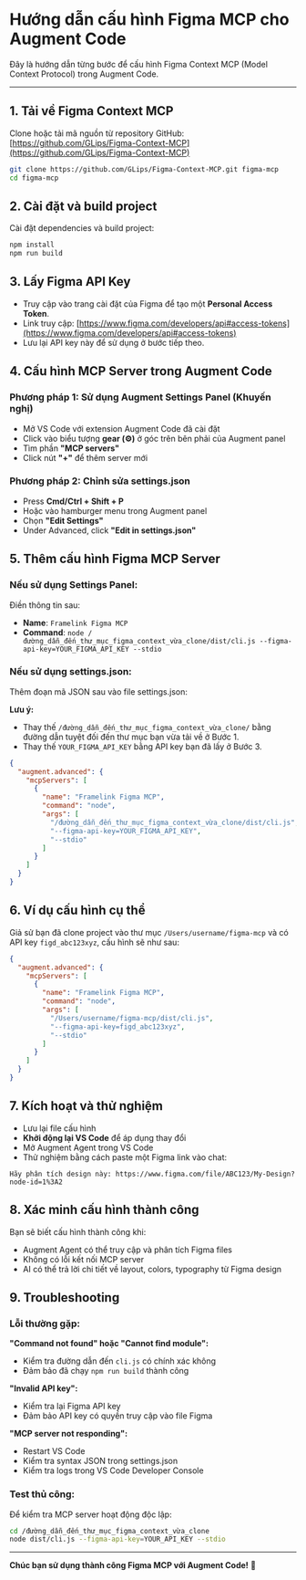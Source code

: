 # Hướng dẫn cấu hình Figma MCP cho Augment Code

Đây là hướng dẫn từng bước để cấu hình Figma Context MCP (Model Context Protocol) trong Augment Code.

---

## 1. Tải về Figma Context MCP

Clone hoặc tải mã nguồn từ repository GitHub:
[https://github.com/GLips/Figma-Context-MCP](https://github.com/GLips/Figma-Context-MCP)

```bash
git clone https://github.com/GLips/Figma-Context-MCP.git figma-mcp
cd figma-mcp
```

## 2. Cài đặt và build project

Cài đặt dependencies và build project:

```bash
npm install
npm run build
```

## 3. Lấy Figma API Key

- Truy cập vào trang cài đặt của Figma để tạo một **Personal Access Token**.
- Link truy cập: [https://www.figma.com/developers/api#access-tokens](https://www.figma.com/developers/api#access-tokens)
- Lưu lại API key này để sử dụng ở bước tiếp theo.

## 4. Cấu hình MCP Server trong Augment Code

### Phương pháp 1: Sử dụng Augment Settings Panel (Khuyến nghị)

- Mở VS Code với extension Augment Code đã cài đặt
- Click vào biểu tượng **gear (⚙️)** ở góc trên bên phải của Augment panel
- Tìm phần **"MCP servers"**
- Click nút **"+"** để thêm server mới

### Phương pháp 2: Chỉnh sửa settings.json

- Press **Cmd/Ctrl + Shift + P**
- Hoặc vào hamburger menu trong Augment panel
- Chọn **"Edit Settings"**
- Under Advanced, click **"Edit in settings.json"**

## 5. Thêm cấu hình Figma MCP Server

### Nếu sử dụng Settings Panel:

Điền thông tin sau:
- **Name**: `Framelink Figma MCP`
- **Command**: `node /đường_dẫn_đến_thư_mục_figma_context_vừa_clone/dist/cli.js --figma-api-key=YOUR_FIGMA_API_KEY --stdio`

### Nếu sử dụng settings.json:

Thêm đoạn mã JSON sau vào file settings.json:

**Lưu ý:**

- Thay thế `/đường_dẫn_đến_thư_mục_figma_context_vừa_clone/` bằng đường dẫn tuyệt đối đến thư mục bạn vừa tải về ở Bước 1.
- Thay thế `YOUR_FIGMA_API_KEY` bằng API key bạn đã lấy ở Bước 3.

```json
{
  "augment.advanced": {
    "mcpServers": [
      {
        "name": "Framelink Figma MCP",
        "command": "node",
        "args": [
          "/đường_dẫn_đến_thư_mục_figma_context_vừa_clone/dist/cli.js",
          "--figma-api-key=YOUR_FIGMA_API_KEY",
          "--stdio"
        ]
      }
    ]
  }
}
```

## 6. Ví dụ cấu hình cụ thể

Giả sử bạn đã clone project vào thư mục `/Users/username/figma-mcp` và có API key `figd_abc123xyz`, cấu hình sẽ như sau:

```json
{
  "augment.advanced": {
    "mcpServers": [
      {
        "name": "Framelink Figma MCP",
        "command": "node",
        "args": [
          "/Users/username/figma-mcp/dist/cli.js",
          "--figma-api-key=figd_abc123xyz",
          "--stdio"
        ]
      }
    ]
  }
}
```

## 7. Kích hoạt và thử nghiệm

- Lưu lại file cấu hình
- **Khởi động lại VS Code** để áp dụng thay đổi
- Mở Augment Agent trong VS Code
- Thử nghiệm bằng cách paste một Figma link vào chat:

```
Hãy phân tích design này: https://www.figma.com/file/ABC123/My-Design?node-id=1%3A2
```

## 8. Xác minh cấu hình thành công

Bạn sẽ biết cấu hình thành công khi:

- Augment Agent có thể truy cập và phân tích Figma files
- Không có lỗi kết nối MCP server
- AI có thể trả lời chi tiết về layout, colors, typography từ Figma design

## 9. Troubleshooting

### Lỗi thường gặp:

**"Command not found" hoặc "Cannot find module":**
- Kiểm tra đường dẫn đến `cli.js` có chính xác không
- Đảm bảo đã chạy `npm run build` thành công

**"Invalid API key":**
- Kiểm tra lại Figma API key
- Đảm bảo API key có quyền truy cập vào file Figma

**"MCP server not responding":**
- Restart VS Code
- Kiểm tra syntax JSON trong settings.json
- Kiểm tra logs trong VS Code Developer Console

### Test thủ công:

Để kiểm tra MCP server hoạt động độc lập:

```bash
cd /đường_dẫn_đến_thư_mục_figma_context_vừa_clone
node dist/cli.js --figma-api-key=YOUR_API_KEY --stdio
```

---

**Chúc bạn sử dụng thành công Figma MCP với Augment Code!** 🎉
